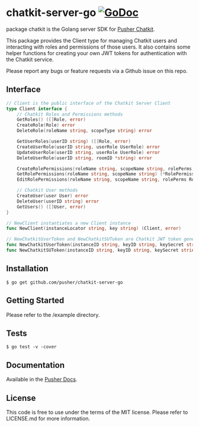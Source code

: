 # chatkit-server-go [![GoDoc](https://godoc.org/github.com/pusher/chatkit-server-go?status.svg)](http://godoc.org/github.com/pusher/chatkit-server-go)

package chatkit is the Golang server SDK for [Pusher Chatkit](https://pusher.com/chatkit).

This package provides the Client type for managing Chatkit users and
interacting with roles and permissions of those users. It also contains some helper
functions for creating your own JWT tokens for authentication with the Chatkit
service.

Please report any bugs or feature requests via a Github issue on this repo.

## Interface

```go
// Client is the public interface of the Chatkit Server Client
type Client interface {
    // Chatkit Roles and Permissions methods
    GetRoles() ([]Role, error)
    CreateRole(Role) error
    DeleteRole(roleName string, scopeType string) error

    GetUserRoles(userID string) ([]Role, error)
    CreateUserRole(userID string, userRole UserRole) error
    UpdateUserRole(userID string, userRole UserRole) error
    DeleteUserRole(userID string, roomID *string) error

    CreateRolePermissions(roleName string, scopeName string, rolePerms RolePermissions) error
    GetRolePermissions(roleName string, scopeName string) (*RolePermissions, error)
    EditRolePermissions(roleName string, scopeName string, rolePerms RolePermissions) error

    // Chatkit User methods
    CreateUser(user User) error
    DeleteUser(userID string) error
    GetUsers() ([]User, error)
}

// NewClient instantiates a new Client instance 
func NewClient(instanceLocator string, key string) (Client, error)

// NewChatkitUserToken and NewChatkitSUToken are Chatkit JWT token generation helper functions
func NewChatkitUserToken(instanceID string, keyID string, keySecret string, userID string, expiryDuration time.Duration) (tokenString string, expiry time.Time, err error)
func NewChatkitSUToken(instanceID string, keyID string, keySecret string, expiryDuration time.Duration) (tokenString string, expiry time.Time, err error)
```

## Installation

    $ go get github.com/pusher/chatkit-server-go

## Getting Started

Please refer to the /example directory.

## Tests

    $ go test -v -cover

## Documentation

Available in the [Pusher Docs](https://docs.pusher.com/chatkit/overview/).

## License

This code is free to use under the terms of the MIT license. Please refer to LICENSE.md for more information.
